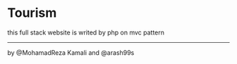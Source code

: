 # Tourism

this full stack website is writed by php on mvc pattern

---

by @MohamadReza Kamali and @arash99s

